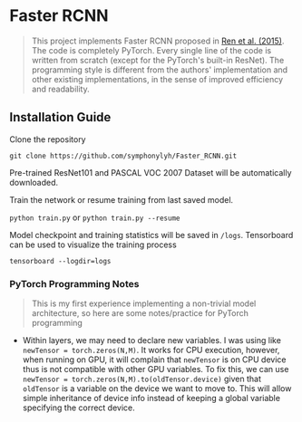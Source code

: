 # Faster RCNN
> This project implements Faster RCNN proposed in [Ren et al. (2015)](https://arxiv.org/abs/1506.01497).
> The code is completely PyTorch.
> Every single line of the code is written from scratch (except for the PyTorch's built-in ResNet). The programming style is different from the authors' implementation and other existing implementations, in the sense of improved efficiency and readability.

## Installation Guide
Clone the repository

`git clone https://github.com/symphonylyh/Faster_RCNN.git`

Pre-trained ResNet101 and PASCAL VOC 2007 Dataset will be automatically downloaded.

Train the network or resume training from last saved model.

`python train.py` or `python train.py --resume`

Model checkpoint and training statistics will be saved in `/logs`. Tensorboard can be used to visualize the training process

`tensorboard --logdir=logs`

### PyTorch Programming Notes
> This is my first experience implementing a non-trivial model architecture, so here are some notes/practice for PyTorch programming

* Within layers, we may need to declare new variables. I was using like `newTensor = torch.zeros(N,M)`. It works for CPU execution, however, when running on GPU, it will complain that `newTensor` is on CPU device thus is not compatible with other GPU variables. To fix this, we can use `newTensor = torch.zeros(N,M).to(oldTensor.device)` given that `oldTensor` is a variable on the device we want to move to. This will allow simple inheritance of device info instead of keeping a global variable specifying the correct device.

